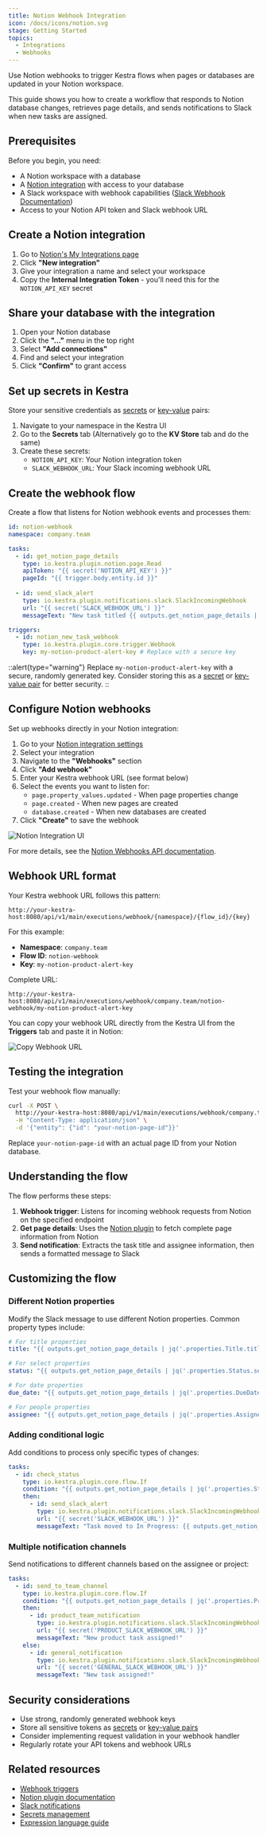 ```yaml
---
title: Notion Webhook Integration
icon: /docs/icons/notion.svg
stage: Getting Started
topics:
  - Integrations
  - Webhooks
---
```


Use Notion webhooks to trigger Kestra flows when pages or databases are updated in your Notion workspace.

This guide shows you how to create a workflow that responds to Notion database changes, retrieves page details, and sends notifications to Slack when new tasks are assigned.

## Prerequisites

Before you begin, you need:
- A Notion workspace with a database
- A [Notion integration](https://www.notion.so/my-integrations) with access to your database
- A Slack workspace with webhook capabilities ([Slack Webhook Documentation](https://api.slack.com/messaging/webhooks))
- Access to your Notion API token and Slack webhook URL

## Create a Notion integration

1. Go to [Notion's My Integrations page](https://www.notion.so/my-integrations)
2. Click **"New integration"**
3. Give your integration a name and select your workspace
4. Copy the **Internal Integration Token** - you'll need this for the `NOTION_API_KEY` secret

## Share your database with the integration

1. Open your Notion database
2. Click the **"..."** menu in the top right
3. Select **"Add connections"**
4. Find and select your integration
5. Click **"Confirm"** to grant access

## Set up secrets in Kestra

Store your sensitive credentials as [secrets](../05.concepts/04.secret.md) or [key-value](../05.concepts/05.kv-store.md) pairs:

1. Navigate to your namespace in the Kestra UI
2. Go to the **Secrets** tab (Alternatively go to the **KV Store** tab and do the same)
3. Create these secrets:
   - `NOTION_API_KEY`: Your Notion integration token
   - `SLACK_WEBHOOK_URL`: Your Slack incoming webhook URL

## Create the webhook flow

Create a flow that listens for Notion webhook events and processes them:

```yaml
id: notion-webhook
namespace: company.team

tasks:
  - id: get_notion_page_details
    type: io.kestra.plugin.notion.page.Read
    apiToken: "{{ secret('NOTION_API_KEY') }}"
    pageId: "{{ trigger.body.entity.id }}"
  
  - id: send_slack_alert
    type: io.kestra.plugin.notifications.slack.SlackIncomingWebhook
    url: "{{ secret('SLACK_WEBHOOK_URL') }}"
    messageText: "New task titled {{ outputs.get_notion_page_details | jq('.properties.Button.title[0].text.content') | first }} assigned to {{ outputs.get_notion_page_details | jq('.properties.Assignee.multi_select[0].name') | first }} on the Product team Notion board! Link: {{ outputs.get_notion_page_details.url }}"

triggers:
  - id: notion_new_task_webhook
    type: io.kestra.plugin.core.trigger.Webhook
    key: my-notion-product-alert-key # Replace with a secure key
```

::alert{type="warning"}
Replace `my-notion-product-alert-key` with a secure, randomly generated key. Consider storing this as a [secret](../05.concepts/04.secret.md) or [key-value pair](../05.concepts/05.kv-store.md) for better security.
::

## Configure Notion webhooks

Set up webhooks directly in your Notion integration:

1. Go to your [Notion integration settings](https://www.notion.so/my-integrations)
2. Select your integration
3. Navigate to the **"Webhooks"** section
4. Click **"Add webhook"**
5. Enter your Kestra webhook URL (see format below)
6. Select the events you want to listen for:
   - `page.property_values.updated` - When page properties change
   - `page.created` - When new pages are created
   - `database.created` - When new databases are created
7. Click **"Create"** to save the webhook

![Notion Integration UI](/docs/how-to-guides/notion/kestra-webhook-notion.png)

For more details, see the [Notion Webhooks API documentation](https://developers.notion.com/reference/webhooks).

## Webhook URL format

Your Kestra webhook URL follows this pattern:

```
http://your-kestra-host:8080/api/v1/main/executions/webhook/{namespace}/{flow_id}/{key}
```

For this example:
- **Namespace**: `company.team`
- **Flow ID**: `notion-webhook`
- **Key**: `my-notion-product-alert-key`

Complete URL:
```
http://your-kestra-host:8080/api/v1/main/executions/webhook/company.team/notion-webhook/my-notion-product-alert-key
```

You can copy your webhook URL directly from the Kestra UI from the **Triggers** tab and paste it in Notion:

![Copy Webhook URL](/docs/how-to-guides/notion/copy-webhook-url.png)

## Testing the integration

Test your webhook flow manually:

```bash
curl -X POST \
  http://your-kestra-host:8080/api/v1/main/executions/webhook/company.team/notion-webhook/my-notion-product-alert-key \
  -H "Content-Type: application/json" \
  -d '{"entity": {"id": "your-notion-page-id"}}'
```

Replace `your-notion-page-id` with an actual page ID from your Notion database.

## Understanding the flow

The flow performs these steps:

1. **Webhook trigger**: Listens for incoming webhook requests from Notion on the specified endpoint
2. **Get page details**: Uses the [Notion plugin](/plugins/plugin-notion) to fetch complete page information from Notion
3. **Send notification**: Extracts the task title and assignee information, then sends a formatted message to Slack

## Customizing the flow

### Different Notion properties

Modify the Slack message to use different Notion properties. Common property types include:

```yaml
# For title properties
title: "{{ outputs.get_notion_page_details | jq('.properties.Title.title[0].text.content') | first }}"

# For select properties
status: "{{ outputs.get_notion_page_details | jq('.properties.Status.select.name') | first }}"

# For date properties
due_date: "{{ outputs.get_notion_page_details | jq('.properties.DueDate.date.start') | first }}"

# For people properties
assignee: "{{ outputs.get_notion_page_details | jq('.properties.Assignee.people[0].name') | first }}"
```

### Adding conditional logic

Add conditions to process only specific types of changes:

```yaml
tasks:
  - id: check_status
    type: io.kestra.plugin.core.flow.If
    condition: "{{ outputs.get_notion_page_details | jq('.properties.Status.select.name') | first == 'In Progress' }}"
    then:
      - id: send_slack_alert
        type: io.kestra.plugin.notifications.slack.SlackIncomingWebhook
        url: "{{ secret('SLACK_WEBHOOK_URL') }}"
        messageText: "Task moved to In Progress: {{ outputs.get_notion_page_details | jq('.properties.Title.title[0].text.content') | first }}"
```

### Multiple notification channels

Send notifications to different channels based on the assignee or project:

```yaml
tasks:
  - id: send_to_team_channel
    type: io.kestra.plugin.core.flow.If
    condition: "{{ outputs.get_notion_page_details | jq('.properties.Project.select.name') | first == 'Product' }}"
    then:
      - id: product_team_notification
        type: io.kestra.plugin.notifications.slack.SlackIncomingWebhook
        url: "{{ secret('PRODUCT_SLACK_WEBHOOK_URL') }}"
        messageText: "New product task assigned!"
    else:
      - id: general_notification
        type: io.kestra.plugin.notifications.slack.SlackIncomingWebhook
        url: "{{ secret('GENERAL_SLACK_WEBHOOK_URL') }}"
        messageText: "New task assigned!"
```

## Security considerations

- Use strong, randomly generated webhook keys
- Store all sensitive tokens as [secrets](../05.concepts/04.secret.md) or [key-value pairs](../05.concepts/05.kv-store.md)
- Consider implementing request validation in your webhook handler
- Regularly rotate your API tokens and webhook URLs

## Related resources

- [Webhook triggers](../04.workflow-components/07.triggers/03.webhook-trigger.md)
- [Notion plugin documentation](https://kestra.io/plugins/plugin-notion)
- [Slack notifications](../15.how-to-guides/slack-webhook.md)
- [Secrets management](../05.concepts/04.secret.md)
- [Expression language guide](../05.concepts/06.pebble.md)